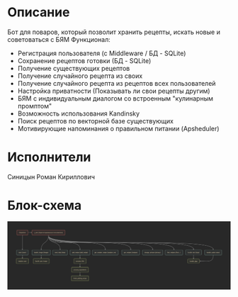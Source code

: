 # Описание
Бот для поваров, который позволит хранить рецепты, искать новые и советоваться с БЯМ
Функционал:
- Регистрация пользователя (с Middleware / БД - SQLite)
- Сохранение рецептов готовки (БД - SQLite) 
- Получение существующих рецептов
- Получение случайного рецепта из своих
- Получение случайного рецепта из рецептов всех пользователей
- Настройка приватности (Показывать ли свои рецепты другим)
- БЯМ с индивидуальным диалогом со встроенным "кулинарным промптом"
- Возможность использования Kandinsky
- Поиск рецептов по векторной базе существующих
- Мотивирующие напоминания о правильном питании (Apsheduler)

# Исполнители
Синицын Роман Кириллович

# Блок-схема
![схема](AIProject.png)
